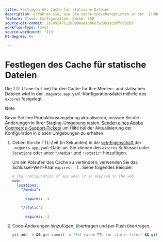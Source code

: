 ```yaml
---
title: Festlegen des Cache für statische Dateien
description: Erfahren Sie, wie Sie Cache-Speicheroptionen in der  [!DNL Commerce] -Konfigurationsdatei festlegen.
feature: Cloud, Configuration, Cache, SCD
source-git-commit: 1e789247c12009908eabb6039d951acbdfcc9263
workflow-type: tm+mt
source-wordcount: '113'
ht-degree: 0%

---
```


# Festlegen des Cache für statische Dateien

Die TTL (Time-to-Live) für den Cache für Ihre Medien- und statischen Dateien wird in der `.magento.app.yaml`-Konfigurationsdatei mithilfe des `expires` festgelegt.

>[!NOTE]
>
>Bevor Sie Ihre Produktionsumgebung aktualisieren, müssen Sie die Änderungen in Ihrer Staging-Umgebung testen. [Senden eines Adobe Commerce-Support-Tickets](https://experienceleague.adobe.com/docs/commerce-knowledge-base/kb/help-center-guide/magento-help-center-user-guide.html?lang=de#submit-ticket) um Hilfe bei der Aktualisierung der Konfiguration in diesen Umgebungen zu erhalten.

1. Geben Sie die TTL-Zeit (in Sekunden) in der [`web`-Eigenschaft ](web-property.md) der `.magento.app.yaml`-Datei an. Sie können den `expires` Schlüssel unter `locations` oder unter `"/media"` und `"/static"` hinzufügen.

   Um ein Ablaufen des Cache zu verhindern, verwenden Sie das Schlüssel-Wert-Paar `expires: -1` . Siehe folgendes Beispiel:

   ```yaml
   # The configuration of app when it is exposed to the web.
   web:
     locations:
       "/media":
         ...
         expires: -1
   
       "/static":
         ...
         expires: -1
   ```

1. Code-Änderungen hinzufügen, übertragen und per Push übertragen.

   ```bash
   git add -A && git commit -m "Set cache TTL for static files" && git push origin <branch-name>
   ```
